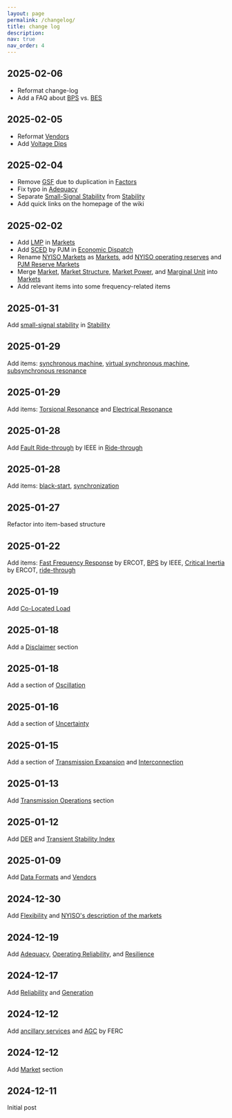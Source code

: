 ```yaml
---
layout: page
permalink: /changelog/
title: change log
description:
nav: true
nav_order: 4
---
```


## 2025-02-06

- Reformat change-log
- Add a FAQ about <u>BPS</u> vs. <u>BES</u>

## 2025-02-05

- Reformat <u>Vendors</u>
- Add <u>Voltage Dips</u>

## 2025-02-04

- Remove <u>GSF</u> due to duplication in <u>Factors</u>
- Fix typo in <u>Adequacy</u>
- Separate <u>Small-Signal Stability</u> from <u>Stability</u>
- Add quick links on the homepage of the wiki

## 2025-02-02

- Add <u>LMP</u> in <u>Markets</u>
- Add <u>SCED</u> by PJM in <u>Economic Dispatch</u>
- Rename <u>NYISO Markets</u> as <u>Markets</u>, add <u>NYISO operating reserves</u> and <u>PJM Reserve Markets</u>
- Merge <u>Market</u>, <u>Market Structure</u>, <u>Market Power</u>, and <u>Marginal Unit</u> into <u>Markets</u>
- Add relevant items into some frequency-related items

## 2025-01-31

Add <u>small-signal stability</u> in <u>Stability</u>

## 2025-01-29

Add items: <u>synchronous machine</u>, <u>virtual synchronous machine</u>, <u>subsynchronous resonance</u>

## 2025-01-29

Add items: <u>Torsional Resonance</u> and [<u>Electrical Resonance</u>](/wiki/electrical-resonance)

## 2025-01-28

Add <u>Fault Ride-through</u> by IEEE in [<u>Ride-through</u>](/wiki/ride-through)

## 2025-01-28

Add items: <u>black-start</u>, <u>synchronization</u>

## 2025-01-27

Refactor into item-based structure

## 2025-01-22

Add items: <u>Fast Frequency Response</u> by ERCOT, <u>BPS</u> by IEEE, <u>Critical Inertia</u> by ERCOT, <u>ride-through</u>

## 2025-01-19

Add <u>Co-Located Load</u>

## 2025-01-18

Add a <u>Disclaimer</u> section

## 2025-01-18

Add a section of <u>Oscillation</u>

## 2025-01-16

Add a section of <u>Uncertainty</u>

## 2025-01-15

Add a section of <u>Transmission Expansion</u> and <u>Interconnection</u>

## 2025-01-13

Add <u>Transmission Operations</u> section

## 2025-01-12

Add <u>DER</u> and <u>Transient Stability Index</u>

## 2025-01-09

Add <u>Data Formats</u> and <u>Vendors</u>

## 2024-12-30

Add <u>Flexibility</u> and <u>NYISO's description of the markets</u>

## 2024-12-19

Add <u>Adequacy</u>, <u>Operating Reliability</u>, and <u>Resilience</u>

## 2024-12-17

Add <u>Reliability</u> and <u>Generation</u>

## 2024-12-12

Add <u>ancillary services</u> and <u>AGC</u> by FERC

## 2024-12-12

Add <u>Market</u> section

## 2024-12-11

Initial post
